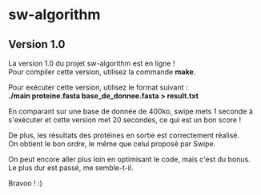 # sw-algorithm

## Version 1.0

La version 1.0 du projet sw-algorithm est en ligne !  
Pour compiler cette version, utilisez la commande **make**.

Pour exécuter cette version, utilisez le format suivant :  
**./main proteine.fasta base_de_donnee.fasta > result.txt**

En comparant sur une base de donnée de 400ko, swipe mets 1 seconde à s'exécuter et cette version met 20 secondes, ce qui est un bon score !

De plus, les résultats des protéines en sortie est correctement réalisé.  
On obtient le bon ordre, le même que celui proposé par Swipe.

On peut encore aller plus loin en optimisant le code, mais c'est du bonus.  
Le plus dur est passé, me semble-t-il.

Bravoo ! :)